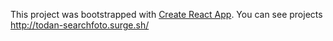 This project was bootstrapped with [Create React App](https://github.com/facebook/create-react-app).
You can see projects http://todan-searchfoto.surge.sh/ 
